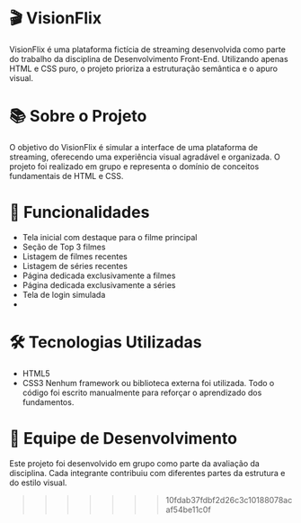 
# 🎬 VisionFlix

VisionFlix é uma plataforma fictícia de streaming desenvolvida como parte do trabalho da disciplina de Desenvolvimento Front-End. Utilizando apenas HTML e CSS puro, o projeto prioriza a estruturação semântica e o apuro visual. 
# 📚 Sobre o Projeto
O objetivo do VisionFlix é simular a interface de uma plataforma de streaming, oferecendo uma experiência visual agradável e organizada. O projeto foi realizado em grupo e representa o domínio de conceitos fundamentais de HTML e CSS.
# 🧩 Funcionalidades
- Tela inicial com destaque para o filme principal
- Seção de Top 3 filmes
- Listagem de filmes recentes
- Listagem de séries recentes
- Página dedicada exclusivamente a filmes
- Página dedicada exclusivamente a séries
- Tela de login simulada
- 
# 🛠️ Tecnologias Utilizadas
- HTML5
- CSS3
Nenhum framework ou biblioteca externa foi utilizada. Todo o código foi escrito manualmente para reforçar o aprendizado dos fundamentos.

# 👥 Equipe de Desenvolvimento
Este projeto foi desenvolvido em grupo como parte da avaliação da disciplina. Cada integrante contribuiu com diferentes partes da estrutura e do estilo visual.
>>>>>>> 10fdab37fdbf2d26c3c10188078acaf54be11c0f
